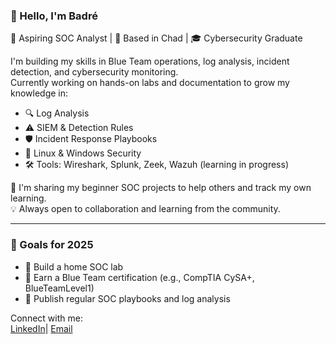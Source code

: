 ### 👋 Hello, I'm Badré

🎯 Aspiring SOC Analyst | 📍 Based in Chad | 🎓 Cybersecurity Graduate

I'm building my skills in Blue Team operations, log analysis, incident detection, and cybersecurity monitoring.  
Currently working on hands-on labs and documentation to grow my knowledge in:

- 🔍 Log Analysis
- ⚠️ SIEM & Detection Rules
- 🛡️ Incident Response Playbooks
- 🐧 Linux & Windows Security
- 🛠️ Tools: Wireshark, Splunk, Zeek, Wazuh (learning in progress)

📘 I'm sharing my beginner SOC projects to help others and track my own learning.  
💡 Always open to collaboration and learning from the community.

---

### 🚀 Goals for 2025
- 🧪 Build a home SOC lab
- 🎯 Earn a Blue Team certification (e.g., CompTIA CySA+, BlueTeamLevel1)
- 📝 Publish regular SOC playbooks and log analysis

Connect with me:  
[LinkedIn](https://www.linkedin.com/in/dobgué-badré-04a7a621a)| [Email](mailto:dobguebadre235@gmail.com)
